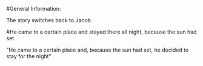 #General Information:

The story switches back to Jacob

#He came to a certain place and stayed there all night, because the sun had set.

"He came to a certain place and, because the sun had set, he decided to stay for the night"